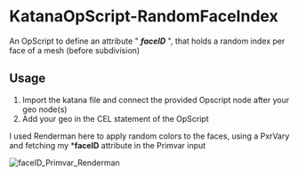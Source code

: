 # KatanaOpScript-RandomFaceIndex
An OpScript to define an attribute " **_faceID_** ", that holds a random index per face of a mesh (before subdivision)

## Usage
 1. Import the katana file and connect the provided Opscript node after your geo node(s)
 2. Add your geo in the CEL statement of the OpScript

I used Renderman here to apply random colors to the faces, using a PxrVary and fetching my ***faceID** attribute in the Primvar input

![faceID_Primvar_Renderman](https://github.com/surjendu-das/KatanaOpScript-RandomFaceIndex/assets/141280272/80b603ef-0357-4d94-adff-b803cacf009e)
